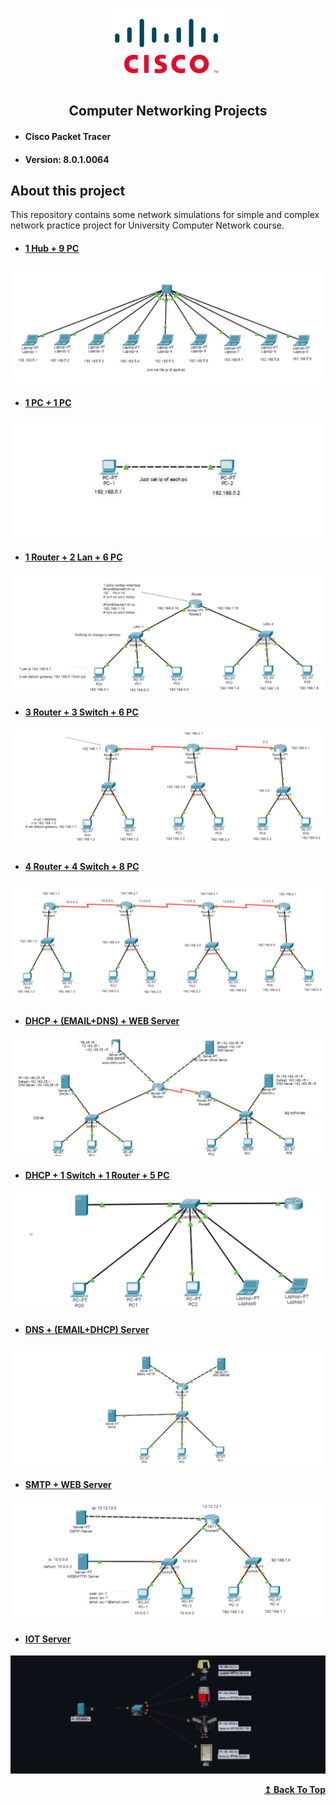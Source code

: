 <p align="center">
    <img src="./assets/cisco-logo.png" alt="Logo" width="200" >
</p>
  <h2 align="center">Computer Networking Projects</h2>

- #### Cisco Packet Tracer
- #### Version: 8.0.1.0064

## About this project

This repository contains some network simulations for simple and complex network practice project for University Computer Network course.

- #### [1 Hub + 9 PC](https://github.com/shahriarshafin/Cisco/blob/master/1-hub-9-pc.pkt)

<p align="center">
    <img src="./assets/1-hub-9-pc.png" alt="Logo"  >
</p>

- #### [1 PC + 1 PC](https://github.com/shahriarshafin/Cisco/blob/master/1-pc-to-1-pc.pkt)

<p align="center">
    <img src="./assets/1-pc-to-1-pc.png"alt="Logo"  >
</p>

- #### [1 Router + 2 Lan + 6 PC](https://github.com/shahriarshafin/Cisco/blob/master/1-router-2-lan-6-pc.pkt)

<p align="center">
    <img src="./assets/1-router-2-lan-6-pc.png"alt="Logo"  >
</p>

- #### [3 Router + 3 Switch + 6 PC](https://github.com/shahriarshafin/Cisco/blob/master/3-router-3-switch-6-pc.pkt)

<p align="center">
    <img src="./assets/3-router-3-switch-6-pc.png"alt="Logo"  >
</p>

- #### [4 Router + 4 Switch + 8 PC](https://github.com/shahriarshafin/Cisco/blob/master/4-router-4-switch-8-pc.pkt)

<p align="center">
    <img src="./assets/4-router-4-switch-8-pc.png"alt="Logo"  >
</p>

- #### [DHCP + (EMAIL+DNS) + WEB Server](https://github.com/shahriarshafin/Cisco/blob/master/DHCP+(EMAIL+DNS)+WEB.pkt)

<p align="center">
    <img src="./assets/DHCP+(EMAIL+DNS)+WEB.png"alt="Logo"  >
</p>

- #### [DHCP + 1 Switch + 1 Router + 5 PC](https://github.com/shahriarshafin/Cisco/blob/master/DHCP+1switch+1router+5pc.pkt)

<p align="center">
    <img src="./assets/DHCP+1switch+1router+5pc.png"alt="Logo"  >
</p>

- #### [DNS + (EMAIL+DHCP) Server](https://github.com/shahriarshafin/Cisco/blob/master/DNS+(EMAIL+DHCP).pkt)

<p align="center">
    <img src="./assets/DNS+(EMAIL+DHCP).png"alt="Logo"  >
</p>

- #### [SMTP + WEB Server](https://github.com/shahriarshafin/Cisco/blob/master/SMTP+WEB.pkt)
<p align="center">
    <img src="./assets/SMTP + Web Server.png"alt="Logo"  >
</p>

- #### [IOT Server](https://github.com/shahriarshafin/Cisco/blob/master/IOT-Server.pkt)
<p align="center">
    <img src="./assets/IOT-Server.png"alt="Logo"  >
</p>

<p align="right">
    <b><a href="#">↥ Back To Top</a></b>
</p>
